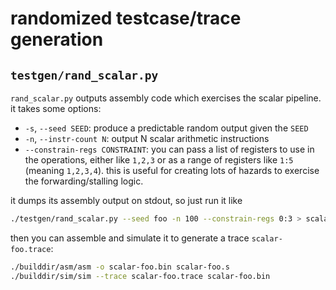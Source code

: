 # randomized testcase/trace generation

## `testgen/rand_scalar.py`

`rand_scalar.py` outputs assembly code which exercises the scalar pipeline. it takes some options:
- `-s`, `--seed SEED`: produce a predictable random output given the `SEED`
- `-n`, `--instr-count N`: output N scalar arithmetic instructions
- `--constrain-regs CONSTRAINT`: you can pass a list of registers to use in the operations, either like `1,2,3` or as a range of registers like `1:5` (meaning `1,2,3,4`). this is useful for creating lots of hazards to exercise the forwarding/stalling logic.

it dumps its assembly output on stdout, so just run it like
```sh
./testgen/rand_scalar.py --seed foo -n 100 --constrain-regs 0:3 > scalar-foo.s
```

then you can assemble and simulate it to generate a trace `scalar-foo.trace`:
```sh
./builddir/asm/asm -o scalar-foo.bin scalar-foo.s
./builddir/sim/sim --trace scalar-foo.trace scalar-foo.bin
```
